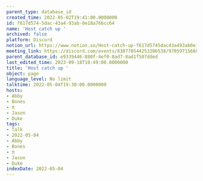 ```yaml
---
parent_type: database_id
created_time: 2022-05-02T19:41:00.0000000
id: f617d574-5dac-43a4-93ab-0e18a766cc64
name: 'Host catch up '
archived: false
platform: Discord
notion_url: https://www.notion.so/Host-catch-up-f617d5745dac43a493ab0e18a766cc64
meeting_link: https://discord.com/events/830770544253206538/970597156681568276
parent_database_id: e9339446-880f-4ef0-8ad7-8ad1f507dded
last_edited_time: 2023-09-18T10:49:00.0000000
title: 'Host catch up '
object: page
language_level: No limit
talktime: 2022-05-04T19:30:00.0000000
hosts:
- Abby
- Bones
- π
- Jason
- Duke
tags:
- Talk
- 2022-05-04
- Abby
- Bones
- π
- Jason
- Duke
indexDate: 2022-05-04
---
```





